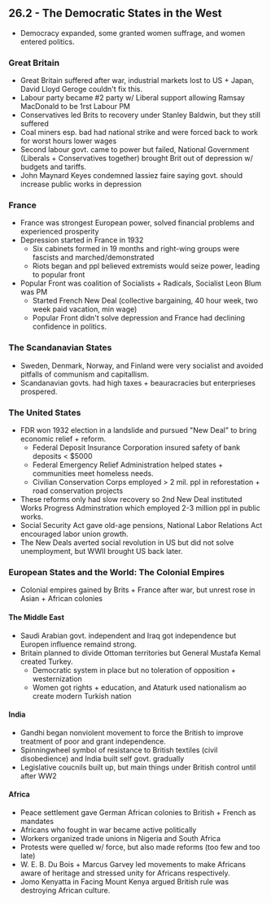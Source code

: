 ## 26.2 - The Democratic States in the West
- Democracy expanded, some granted women suffrage, and women entered politics.
### Great Britain
- Great Britain suffered after war, industrial markets lost to US + Japan, David Lloyd Geroge couldn't fix this.
- Labour party became #2 party w/ Liberal support allowing Ramsay MacDonald to be 1rst Labour PM
- Conservatives led Brits to recovery under Stanley Baldwin, but they still suffered
- Coal miners esp. bad had national strike and were forced back to work for worst hours lower wages
- Second labour govt. came to power but failed, National Government (Liberals + Conservatives together) brought Brit out of depression w/ budgets and tariffs.
- John Maynard Keyes condemned lassiez faire saying govt. should increase public works in depression
### France
- France was strongest European power, solved financial problems and experienced prosperity
- Depression started in France in 1932
    - Six cabinets formed in 19 months and right-wing groups were fascists and marched/demonstrated
    - Riots began and ppl believed extremists would seize power, leading to popular front 
- Popular Front was coalition of Socialists + Radicals, Socialist Leon Blum was PM
    - Started French New Deal (collective bargaining, 40 hour week, two week paid vacation, min wage)
    - Popular Front didn't solve depression and France had declining confidence in politics.
### The Scandanavian States
- Sweden, Denmark, Norway, and Finland were very socialist and avoided pitfalls of communism and capitallism.
- Scandanavian govts. had high taxes + beauracracies but enterprieses prospered.
### The United States
- FDR won 1932 election in a landslide and pursued "New Deal" to bring economic relief + reform.
    - Federal Deposit Insurance Corporation insured safety of bank deposits < $5000
    - Federal Emergency Relief Administration helped states + communities meet homeless needs.
    - Civilian Conservation Corps employed > 2 mil. ppl in reforestation + road conservation projects
- These reforms only had slow recovery so 2nd New Deal instituted Works Progress Adminstration which employed 2-3 million ppl in public works.
- Social Security Act gave old-age pensions, National Labor Relations Act encouraged labor union growth.
- The New Deals averted social revolution in US but did not solve unemployment, but WWII brought US back later.
### European States and the World: The Colonial Empires
- Colonial empires gained by Brits + France after war, but unrest rose in Asian + African colonies
#### The Middle East
- Saudi Arabian govt. independent and Iraq got independence but Europen influence remaind strong.
- Britain planned to divide Ottoman territories but General Mustafa Kemal created Turkey.
    - Democratic system in place but no toleration of opposition + westernization
    - Women got rights + education, and Ataturk used nationalism ao create modern Turkish nation
#### India
- Gandhi began nonviolent movement to force the British to improve treatment of poor and grant independence.
- Spinningwheel symbol of resistance to British textiles (civil disobedience) and India built self govt. gradually
- Legislative coucnils built up, but main things under British control until after WW2
#### Africa
- Peace settlement gave German African colonies to British + French as mandates
- Africans who fought in war became active politically
- Workers organized trade unions in Nigeria and South Africa
- Protests were quelled w/ force, but also made reforms (too few and too late)
- W. E. B. Du Bois + Marcus Garvey led movements to make Africans aware of heritage and stressed unity for Africans respectively.
- Jomo Kenyatta in Facing Mount Kenya argued British rule was destroying African culture.
